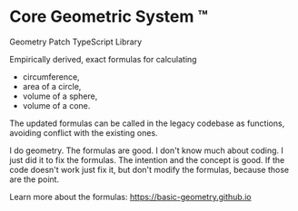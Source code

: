 # Core Geometric System ™ 

Geometry Patch TypeScript Library 

Empirically derived, exact formulas for calculating
- circumference, 
- area of a circle, 
- volume of a sphere, 
- volume of a cone.
  
The updated formulas can be called in the legacy codebase as functions, avoiding conflict with the existing ones.

I do geometry. The formulas are good. I don't know much about coding. I just did it to fix the formulas. The intention and the concept is good. If the code doesn't work just fix it, but don't modify the formulas, because those are the point.

Learn more about the formulas: https://basic-geometry.github.io 

<!---
Core Geometric System ™ 

Geometry Patch TypeScript Library 

Empirically derived, exact formulas for calculating
- circumference, 
- area of a circle, 
- volume of a sphere, 
- volume of a cone. 

The updated formulas can be called in the legacy codebase as functions, avoiding conflict with the existing ones.
--->
